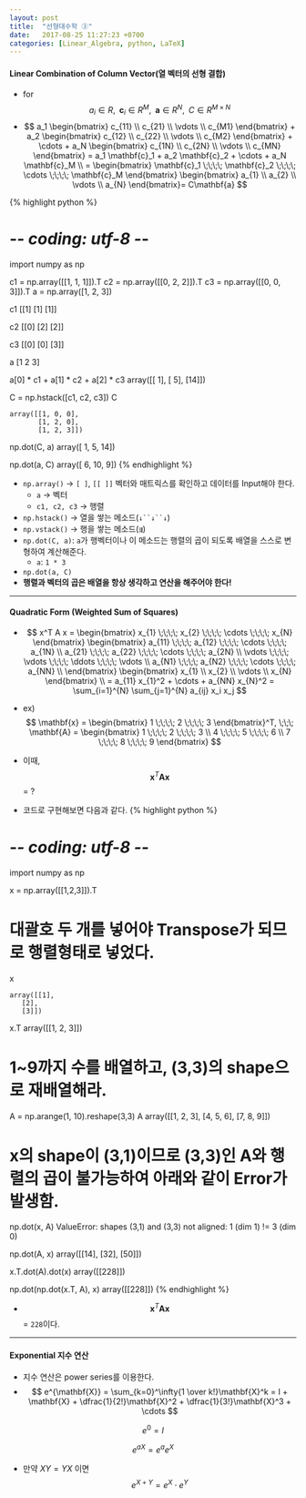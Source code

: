 ```yaml
---
layout: post
title:  "선형대수학 ③"
date:   2017-08-25 11:27:23 +0700
categories: [Linear_Algebra, python, LaTeX]
---
```


#### Linear Combination of Column Vector(열 벡터의 선형 결합)

- for $$ a_i \in R, \;\; \mathbf{c}_i \in R^{M}, \;\; \mathbf{a} \in R^N, \;\; C \in R^{M \times N} $$
- $$ a_1 \begin{bmatrix} c_{11} \\ c_{21} \\ \vdots \\ c_{M1} \end{bmatrix} + a_2 \begin{bmatrix} c_{12} \\ c_{22} \\ \vdots \\ c_{M2} \end{bmatrix} + \cdots + a_N \begin{bmatrix} c_{1N} \\ c_{2N} \\ \vdots \\ c_{MN} \end{bmatrix} = a_1 \mathbf{c}_1 + a_2 \mathbf{c}_2 + \cdots + a_N \mathbf{c}_M \\ = \begin{bmatrix} \mathbf{c}_1 \;\;\;\; \mathbf{c}_2 \;\;\;\; \cdots \;\;\;\; \mathbf{c}_M \end{bmatrix} \begin{bmatrix} a_{1} \\ a_{2} \\ \vdots \\
 a_{N} \end{bmatrix}= C\mathbf{a} $$

{% highlight python %}
# -*- coding: utf-8 -*-

import numpy as np

c1 = np.array([[1, 1, 1]]).T
c2 = np.array([[0, 2, 2]]).T
c3 = np.array([[0, 0, 3]]).T
a = np.array([1, 2, 3])

c1
    [[1]
     [1]
     [1]]

c2
    [[0]
     [2]
     [2]]

c3
    [[0]
     [0]
     [3]]

a
    [1 2 3]

a[0] * c1 + a[1] * c2 + a[2] * c3
    array([[ 1],
           [ 5],
           [14]])

C = np.hstack([c1, c2, c3])
C

    array([[1, 0, 0],
           [1, 2, 0],
           [1, 2, 3]])

np.dot(C, a)
    array([ 1,  5, 14])

np.dot(a, C) 
    array([ 6, 10,  9])
{% endhighlight %}
- `np.array()` → `[ ]`, `[[ ]]` 벡터와 매트릭스를 확인하고 데이터를 Input해야 한다.
    + `a` → 벡터
    + `c1, c2, c3` → 행렬
- `np.hstack()` → 열을 쌓는 메소드(`↓``↓``↓`)
- `np.vstack()` → 행을 쌓는 메소드(`⇶`)
- `np.dot(C, a)`: `a`가 행벡터이나 이 메소드는 행렬의 곱이 되도록 배열을 스스로 변형하여 계산해준다.
    - `a`: `1 * 3`  
- `np.dot(a, C)`
- **행렬과 벡터의 곱은 배열을 항상 생각하고 연산을 해주어야 한다!**

---

#### Quadratic Form (Weighted Sum of Squares)
- $$ x^T A x = \begin{bmatrix} x_{1} \;\;\;\; x_{2} \;\;\;\; \cdots \;\;\;\; x_{N} \end{bmatrix} \begin{bmatrix} a_{11} \;\;\;\; a_{12} \;\;\;\; \cdots \;\;\;\; a_{1N} \\ a_{21} \;\;\;\; a_{22} \;\;\;\; \cdots \;\;\;\; a_{2N} \\
\vdots \;\;\;\; \vdots \;\;\;\; \ddots \;\;\;\; \vdots \\ a_{N1} \;\;\;\; a_{N2} \;\;\;\; \cdots \;\;\;\; a_{NN} \\ \end{bmatrix} \begin{bmatrix} x_{1} \\ x_{2} \\ \vdots \\ x_{N} \end{bmatrix} \\ = a_{11} x_{1}^2 + \cdots + a_{NN} x_{N}^2 = \sum_{i=1}^{N} \sum_{j=1}^{N} a_{ij} x_i x_j $$

- ex) $$ \mathbf{x} = \begin{bmatrix} 1 \;\;\;\; 2 \;\;\;\; 3 \end{bmatrix}^T, \;\;\; \mathbf{A} = \begin{bmatrix} 1 \;\;\;\; 2 \;\;\;\; 3 \\ 4 \;\;\;\; 5 \;\;\;\; 6 \\ 7 \;\;\;\; 8 \;\;\;\; 9 \end{bmatrix} $$
- 이때, $$\mathbf{x}^T \mathbf{A} \mathbf{x}$$ = ?
- 코드로 구현해보면 다음과 같다.
{% highlight python %}
# -*- coding: utf-8 -*-

import numpy as np

x = np.array([[1,2,3]]).T
# 대괄호 두 개를 넣어야 Transpose가 되므로 행렬형태로 넣었다.
x

    array([[1],
       [2],
       [3]])

x.T
    array([[1, 2, 3]])

# 1~9까지 수를 배열하고, (3,3)의 shape으로 재배열해라.
A = np.arange(1, 10).reshape(3,3)
A
    array([[1, 2, 3],
       [4, 5, 6],
       [7, 8, 9]])

# x의 shape이 (3,1)이므로 (3,3)인 A와 행렬의 곱이 불가능하여 아래와 같이 Error가 발생함.
np.dot(x, A)
    ValueError: shapes (3,1) and (3,3) not aligned: 1 (dim 1) != 3 (dim 0)

np.dot(A, x)
    array([[14],
       [32],
       [50]])

x.T.dot(A).dot(x)
    array([[228]])

np.dot(np.dot(x.T, A), x)
    array([[228]])
{% endhighlight %}
- $$\mathbf{x}^T \mathbf{A} \mathbf{x}$$ = `228`이다.

---

#### Exponential 지수 연산
- 지수 연산은 power series를 이용한다.
- $$ e^{\mathbf{X}} = \sum_{k=0}^\infty{1 \over k!}\mathbf{X}^k = I + \mathbf{X} + \dfrac{1}{2!}\mathbf{X}^2 + \dfrac{1}{3!}\mathbf{X}^3 + \cdots $$ 

$$ e^0 = I $$

$$ e^{aX} = e^a e^X $$
- 만약 $XY = YX$ 이면
$$ e^{X + Y} = e^X \cdot e^Y $$
